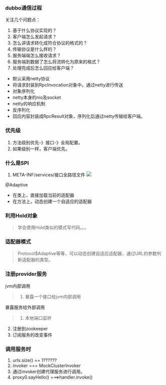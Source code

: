 ### dubbo通信过程
关注几个问题点：

1. 基于什么协议实现的？
2. 客户端怎么发起请求？
3. 怎么讲请求转化成符合协议的格式的？
4. 传输协议是什么样的？
5. 服务端端怎么接收请求？
6. 服务端到数据了怎么将流转化为原来的格式？
7. 处理完成后怎么回应给客户端？

>
- 默认采用netty协议
- 将请求封装到RpcInvocation对象中，通过netty进行传送
- 对象序列化
- netty本身的nio及socket
- netty的响应机制
- 反序列化
- 回应内容封装成RpcResult对象，序列化后通过netty传输给客户端。


### 优先级
1. 方法级别优先-》接口-》全局配置。
2. 如果级别一样，客户端优先。

### 什么是SPI
1. META-INF/services/接口全路径文件
![](https://i.imgur.com/U6MuKp5.png)


@Adaptive

- 在类上，直接加载当前的适配器
- 在方法上，动态创建一个自适应的适配器




### 利用Hold对象
>学会使用Hold类似的模式写代码。。。

### 适配器模式
>Protocol$Adaptive等等，可以动态创建自适应适配器，通过URL的参数判断适配器的类型。

### 注册provider服务

jvm内部调用

>1. 暴露一个接口给jvm内部调用

暴露服务给外部调用

>1. 本地端口监听
2. 注册到zookeeper
3. 订阅服务的改变事件

### 调用服务时
1. urls.size() == 1??????
2. invoker === MockClusterInvoker
3. 通过invoker创建代理服务进行调用。
4. proxy0.sayHello() ===>handler.invoke()
